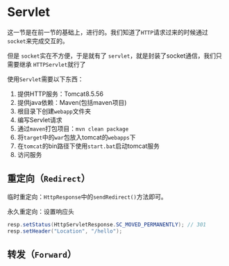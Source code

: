 # Servlet

这一节是在前一节的基础上，进行的。我们知道了`HTTP`请求过来的时候通过`socket`来完成交互的。

但是 `socket`实在不方便，于是就有了 `servlet`，就是封装了socket通信，我们只需要继承 `HTTPServlet`就行了

使用`Servlet`需要以下东西：

1. 提供HTTP服务：Tomcat8.5.56
2. 提供java依赖：Maven(包括maven项目)
3. 根目录下创建`webapp`文件夹
4. 编写Servlet请求
5. 通过`maven`打包项目：`mvn clean package`
6. 将`target`中的`war`包放入tomcat的`webapps`下
7. 在`tomcat`的bin路径下使用`start.bat`启动tomcat服务
8. 访问服务



## 重定向（`Redirect`）

临时重定向：`HttpResponse`中的`sendRedirect()`方法即可。

永久重定向：设置响应头

```java
resp.setStatus(HttpServletResponse.SC_MOVED_PERMANENTLY); // 301
resp.setHeader("Location", "/hello");
```

## 转发（`Forward`）

